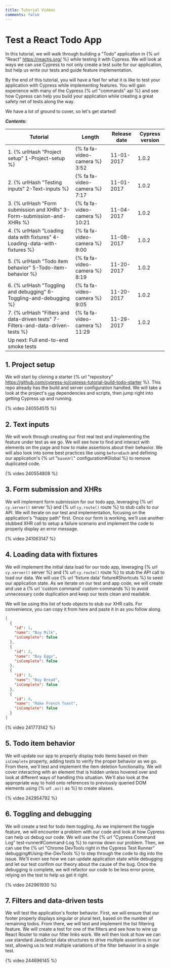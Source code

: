```yaml
---
title: Tutorial Videos
comments: false
---
```


# Test a React Todo App

In this tutorial, we will walk through building a "Todo" application in {% url "React" https://reactjs.org/ %} while testing it with Cypress. We will look at ways we can use Cypress to not only create a test suite for our application, but help us write our tests and guide feature implementation.

By the end of this tutorial, you will have a feel for what it is like to test your application with Cypress while implementing features. You will gain experience with many of the Cypress {% url "commands" api %} and see how Cypress can help you build your application while creating a great safety net of tests along the way.

We have a lot of ground to cover, so let's get started!

***Contents:***

| Tutorial | Length | Release date | Cypress version|
| -- | -- | -- | -- |
| 1. {% urlHash "Project setup" 1-Project-setup %} | {% fa fa-video-camera %} 3:52 | <time datetime="2017-11-01T16:00:00.000Z">11-01-2017</time> | 1.0.2 |
| 2. {% urlHash "Testing inputs" 2-Text-inputs %} | {% fa fa-video-camera %} 7:17 | <time datetime="2017-11-01T16:00:00.000Z">11-01-2017</time> | 1.0.2 |
| 3. {% urlHash "Form submission and XHRs" 3-Form-submission-and-XHRs %} | {% fa fa-video-camera %} 10:21 | <time datetime="2017-11-04T10:45:00.000Z">11-04-2017</time> | 1.0.2 |
| 4. {% urlHash "Loading data with fixtures" 4-Loading-data-with-fixtures %} | {% fa fa-video-camera %} 9:00 | <time datetime="2017-11-08T16:00:00.000Z">11-08-2017</time> | 1.0.2 |
| 5. {% urlHash "Todo item behavior" 5-Todo-item-behavior %} | {% fa fa-video-camera %} 8:19 | <time datetime="2017-11-20T16:00:00.000Z">11-20-2017</time> | 1.0.2 |
| 6. {% urlHash "Toggling and debugging" 6-Toggling-and-debugging %} | {% fa fa-video-camera %} 9:05 | <time datetime="2017-11-20T16:00:00.000Z">11-20-2017</time> | 1.0.2 |
| 7. {% urlHash "Filters and data-driven tests" 7-Filters-and-data-driven-tests %} | {% fa fa-video-camera %} 11:29 | <time datetime="2017-11-29T16:00:00.000Z">11-29-2017</time> | 1.0.2 |
| Up next: Full end-to-end smoke tests | &nbsp; | &nbsp; | &nbsp; |

## 1. Project setup

We will start by cloning a starter {% url "repository" https://github.com/cypress-io/cypress-tutorial-build-todo-starter %}. This repo already has the build and server configuration handled. We will take a look at the project's [`npm`](https://www.npmjs.com/) dependencies and scripts, then jump right into getting Cypress up and running.

{% video 240554515 %}

## 2. Text inputs

We will work through creating our first real test and implementing the feature under test as we go. We will see how to find and interact with elements on the page and how to make assertions about their behavior. We will also look into some best practices like using `beforeEach` and defining our application's {% url "`baseUrl`" configuration#Global %} to remove duplicated code.

{% video 240554808 %}

## 3. Form submission and XHRs

We will implement form submission for our todo app, leveraging {% url `cy.server()` server %} and {% url `cy.route()` route %} to stub calls to our API. We will iterate on our test and implementation, focusing on the application's "happy path" first. Once our form is working, we'll use another stubbed XHR call to setup a failure scenario and implement the code to properly display an error message.

{% video 241063147 %}

## 4. Loading data with fixtures

We will implement the initial data load for our todo app, leveraging {% url `cy.server()` server %} and {% url `cy.route()` route %} to stub the API call to load our data. We will use {% url 'fixture data' fixture#Shortcuts %} to seed our application state. As we iterate on our test and app code, we will create and use a {% url 'custom command' custom-commands %} to avoid unnecessary code duplication and keep our tests clean and readable.

We will be using this list of todo objects to stub our XHR calls. For convenience, you can copy it from here and paste it in as you follow along.

```json
[
  {
    "id": 1,
    "name": "Buy Milk",
    "isComplete": false
  },
  {
    "id": 2,
    "name": "Buy Eggs",
    "isComplete": false
  },
  {
    "id": 3,
    "name": "Buy Bread",
    "isComplete": false
  },
  {
    "id": 4,
    "name": "Make French Toast",
    "isComplete": false
  }
]
```

{% video 241773142 %}

## 5. Todo item behavior

We will update our app to properly display todo items based on their `isComplete` property, adding tests to verify the proper behavior as we go. From there, we'll test and implement the item deletion functionality. We will cover interacting with an element that is hidden unless hovered over and look at different ways of handling this situation. We'll also look at the appropriate way to hold onto references to previously queried DOM elements using {% url `.as()` as %} to create aliases.

{% video 242954792 %}

## 6. Toggling and debugging

We will create a test for todo item toggling. As we implement the toggle feature, we will encounter a problem with our code and look at how Cypress can help us debug our code. We will use the {% url "Cypress Command Log" test-runner#Command-Log %} to narrow down our problem. Then, we can use the {% url "Chrome DevTools right in the Cypress Test Runner" debugging#Using-the-DevTools %} to step through the code to dig into the issue. We'll even see how we can update application state while debugging and let our test confirm our theory about the cause of the bug. Once the debugging is complete, we will refactor our code to be less error prone, relying on the test to help us get it right.

{% video 242961930 %}

## 7. Filters and data-driven tests

We will test the application's footer behavior. First, we will ensure that our footer properly displays singular or plural text, based on the number of remaining todos. From there, we will test and implement the list filtering feature. We will create a test for one of the filters and see how to wire up React Router to make our filter links work. We will then look at how we can use standard JavaScript data structures to drive multiple assertions in our test, allowing us to test multiple variations of the filter behavior in a single test.

{% video 244696145 %}